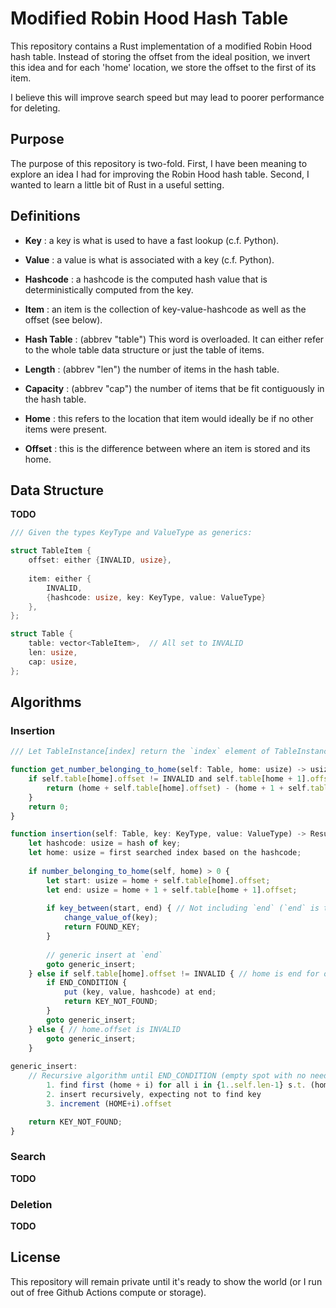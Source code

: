 Modified Robin Hood Hash Table
==============================

This repository contains a Rust implementation of a modified Robin Hood hash table. Instead of storing the offset from the ideal position, we invert this idea and for each 'home' location, we store the offset to the first of its item.

I believe this will improve search speed but may lead to poorer performance for deleting.

Purpose
-------

The purpose of this repository is two-fold. First, I have been meaning to explore an idea I had for improving the Robin Hood hash table. Second, I wanted to learn a little bit of Rust in a useful setting.

Definitions
-----------

* **Key** : a key is what is used to have a fast lookup (c.f. Python).
* **Value** : a value is what is associated with a key (c.f. Python).
* **Hashcode** : a hashcode is the computed hash value that is deterministically computed from the key.
* **Item** : an item is the collection of key-value-hashcode as well as the offset (see below).

* **Hash Table** : (abbrev "table") This word is overloaded. It can either refer to the whole table data structure or just the table of items.
* **Length** : (abbrev "len") the number of items in the hash table.
* **Capacity** : (abbrev "cap") the number of items that be fit contiguously in the hash table.

* **Home** : this refers to the location that item would ideally be if no other items were present.
* **Offset** : this is the difference between where an item is stored and its home.

Data Structure
--------------

**TODO**

```rust
/// Given the types KeyType and ValueType as generics:

struct TableItem {
    offset: either {INVALID, usize},
    
    item: either {
        INVALID, 
        {hashcode: usize, key: KeyType, value: ValueType}
    },
};

struct Table {
    table: vector<TableItem>,  // All set to INVALID
    len: usize,
    cap: usize,
};
```


Algorithms
----------

### Insertion

```ts
/// Let TableInstance[index] return the `index` element of TableInstance.table.

function get_number_belonging_to_home(self: Table, home: usize) -> usize {
    if self.table[home].offset != INVALID and self.table[home + 1].offset != INVALID {
        return (home + self.table[home].offset) - (home + 1 + self.table[home + 1].offset);
    }
    return 0;
}

function insertion(self: Table, key: KeyType, value: ValueType) -> Result<bool, ErrMsg> {
    let hashcode: usize = hash of key;
    let home: usize = first searched index based on the hashcode;
    
    if number_belonging_to_home(self, home) > 0 {
        let start: usize = home + self.table[home].offset;
        let end: usize = home + 1 + self.table[home + 1].offset;
        
        if key_between(start, end) { // Not including `end` (`end` is the first of the next)
            change_value_of(key);
            return FOUND_KEY;
        }
        
        // generic insert at `end`
        goto generic_insert;
    } else if self.table[home].offset != INVALID { // home is end for other square
        if END_CONDITION {
            put (key, value, hashcode) at end;
            return KEY_NOT_FOUND;
        }
        goto generic_insert;
    } else { // home.offset is INVALID
        goto generic_insert;
    }
    
generic_insert:
    // Recursive algorithm until END_CONDITION (empty spot with no need to displace other items)
        1. find first (home + i) for all i in {1..self.len-1} s.t. (home + i).offset != INVALID -- i.e. first valid offset
        2. insert recursively, expecting not to find key
        3. increment (HOME+i).offset

    return KEY_NOT_FOUND;
}
```

### Search

**TODO**

### Deletion

**TODO**

License
-------

This repository will remain private until it's ready to show the world (or I run out of free Github Actions compute or storage).
